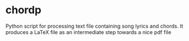 # chordp
Python script for processing text file containing song lyrics and chords. It produces a LaTeX file as an intermediate step towards a nice pdf file
